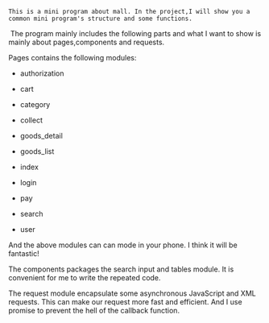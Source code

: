 	This is a mini program about mall. In the project,I will show you a common mini program's structure and some functions.

​	The program mainly includes the following parts and what I want to show  is mainly about pages,components and requests.

Pages contains the following modules:

* authorization

* cart 

* category

* collect

* goods_detail

* goods_list

* index

* login

* pay

* search

* user

And the above modules can can mode in your phone. I think it will be fantastic!

The components packages the search input and tables module. It is convenient for me to write the repeated code.

The request module encapsulate some asynchronous JavaScript and XML requests. This can make our request more fast and efficient. And I use promise to prevent the hell of the callback function.





